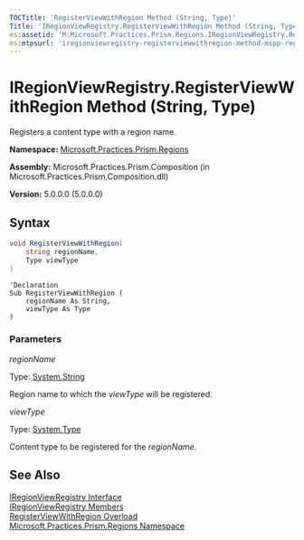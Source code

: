 ```yaml
---
TOCTitle: 'RegisterViewWithRegion Method (String, Type)'
Title: 'IRegionViewRegistry.RegisterViewWithRegion Method (String, Type) (Microsoft.Practices.Prism.Regions)'
ms:assetid: 'M:Microsoft.Practices.Prism.Regions.IRegionViewRegistry.RegisterViewWithRegion(System.String,System.Type)'
ms:mtpsurl: 'iregionviewregistry-registerviewwithregion-method-mspp-regions.md'
---
```



# IRegionViewRegistry.RegisterViewWithRegion Method (String, Type)

Registers a content type with a region name.

**Namespace:** [Microsoft.Practices.Prism.Regions](/patterns-practices/reference/mspp-regions-namespace)

**Assembly:** Microsoft.Practices.Prism.Composition (in Microsoft.Practices.Prism.Composition.dll)

**Version:** 5.0.0.0 (5.0.0.0)

## Syntax

```C#
void RegisterViewWithRegion(
	string regionName,
	Type viewType
)
```

```VB
'Declaration
Sub RegisterViewWithRegion ( 
	regionName As String,
	viewType As Type
)
```

### Parameters

*regionName*
  
Type: [System.String](http://msdn.microsoft.com/en-us/library/s1wwdcbf)

Region name to which the *viewType* will be registered.

*viewType*

Type: [System.Type](http://msdn.microsoft.com/en-us/library/42892f65)

Content type to be registered for the *regionName*.

## See Also

[IRegionViewRegistry Interface](/patterns-practices/reference/iregionviewregistry-interface-mspp-regions)<br/>
[IRegionViewRegistry Members](/patterns-practices/reference/iregionviewregistry-members-mspp-regions)<br/>
[RegisterViewWithRegion Overload](/patterns-practices/reference/iregionviewregistry-registerviewwithregion-method-mspp-regions)<br/>
[Microsoft.Practices.Prism.Regions Namespace](/patterns-practices/reference/mspp-regions-namespace)<br/>